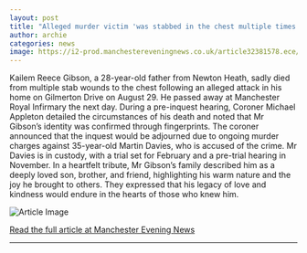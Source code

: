 ```yaml
---
layout: post
title: "Alleged murder victim 'was stabbed in the chest multiple times'"
author: archie
categories: news
image: https://i2-prod.manchestereveningnews.co.uk/article32381578.ece/ALTERNATES/s1200/1_Kailem-Reece-Gibson-tribute.jpg
---
```

Kailem Reece Gibson, a 28-year-old father from Newton Heath, sadly died from multiple stab wounds to the chest following an alleged attack in his home on Gilmerton Drive on August 29. He passed away at Manchester Royal Infirmary the next day. During a pre-inquest hearing, Coroner Michael Appleton detailed the circumstances of his death and noted that Mr Gibson’s identity was confirmed through fingerprints. The coroner announced that the inquest would be adjourned due to ongoing murder charges against 35-year-old Martin Davies, who is accused of the crime. Mr Davies is in custody, with a trial set for February and a pre-trial hearing in November. In a heartfelt tribute, Mr Gibson’s family described him as a deeply loved son, brother, and friend, highlighting his warm nature and the joy he brought to others. They expressed that his legacy of love and kindness would endure in the hearts of those who knew him.

![Article Image](https://i2-prod.manchestereveningnews.co.uk/article32381578.ece/ALTERNATES/s1200/1_Kailem-Reece-Gibson-tribute.jpg)

[Read the full article at Manchester Evening News](https://www.manchestereveningnews.co.uk/news/greater-manchester-news/alleged-murder-victim-was-stabbed-32485378)

---
